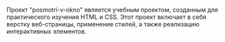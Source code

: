 Проект "posmotri-v-okno"
является учебным проектом, созданным для практического изучения HTML и CSS. Этот проект включает в себя верстку веб-страницы, применение стилей, а также реализацию интерактивных элементов.